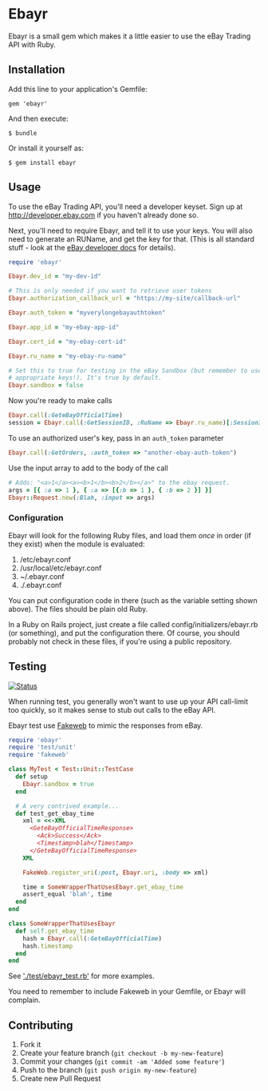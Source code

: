 # Ebayr

Ebayr is a small gem which makes it a little easier to use the eBay Trading API
with Ruby.

## Installation

Add this line to your application's Gemfile:

    gem 'ebayr'

And then execute:

    $ bundle

Or install it yourself as:

    $ gem install ebayr

## Usage

To use the eBay Trading API, you'll need a developer keyset. Sign up at
http://developer.ebay.com if you haven't already done so.

Next, you'll need to require Ebayr, and tell it to use your keys. You will also
need to generate an RUName, and get the key for that. (This is all standard
stuff - look at the [eBay developer docs][1] for details).

```ruby
require 'ebayr'

Ebayr.dev_id = "my-dev-id"

# This is only needed if you want to retrieve user tokens
Ebayr.authorization_callback_url = "https://my-site/callback-url"

Ebayr.auth_token = "myverylongebayauthtoken"

Ebayr.app_id = "my-ebay-app-id"

Ebayr.cert_id = "my-ebay-cert-id"

Ebayr.ru_name = "my-ebay-ru-name"

# Set this to true for testing in the eBay Sandbox (but remember to use the
# appropriate keys!). It's true by default.
Ebayr.sandbox = false
```

Now you're ready to make calls
```ruby
Ebayr.call(:GeteBayOfficialTime)
session = Ebayr.call(:GetSessionID, :RuName => Ebayr.ru_name)[:SessionID]
```

To use an authorized user's key, pass in an `auth_token` parameter
```ruby
Ebayr.call(:GetOrders, :auth_token => "another-ebay-auth-token")
```

Use the input array to add to the body of the call
```ruby
# Adds: "<a>1</a><a><b>1</b><b>2</b></a>" to the ebay request.
args = [{ :a => 1 }, { :a => [{:b => 1 }, { :b => 2 }] }]
Ebayr::Request.new(:Blah, :input => args)
```

### Configuration

Ebayr will look for the following Ruby files, and load them *once* in order (if
they exist) when the module is evaluated:

1. /etc/ebayr.conf
2. /usr/local/etc/ebayr.conf
3. ~/.ebayr.conf
4. ./.ebayr.conf

You can put configuration code in there (such as the variable setting shown
above). The files should be plain old Ruby.

In a Ruby on Rails project, just create a file called
config/initializers/ebayr.rb (or something), and put the configuration there. Of
course, you should probably not check in these files, if you're using a public
repository.

## Testing

[![Status](https://travis-ci.org/bjjb/ebayr.png?branch=master)](https://travis-ci.org/bjjb/ebayr)

When running test, you generally won't want to use up your API call-limit too
quickly, so it makes sense to stub out calls to the eBay API.

Ebayr test use [Fakeweb][2] to mimic the responses from eBay.

```ruby
require 'ebayr'
require 'test/unit'
require 'fakeweb'

class MyTest < Test::Unit::TestCase
  def setup
    Ebayr.sandbox = true
  end

  # A very contrived example...
  def test_get_ebay_time
    xml = <<-XML
      <GeteBayOfficialTimeResponse>
        <Ack>Success</Ack>
        <Timestamp>blah</Timestamp>
      </GeteBayOfficialTimeResponse>
    XML

    FakeWeb.register_uri(:post, Ebayr.uri, :body => xml)

    time = SomeWrapperThatUsesEbayr.get_ebay_time
    assert_equal 'blah', time
  end
end

class SomeWrapperThatUsesEbayr
  def self.get_ebay_time
    hash = Ebayr.call(:GeteBayOfficialTime)
    hash.timestamp
  end
end
```

See ['./test/ebayr_test.rb'](test/ebayr_test.rb) for more examples.

You need to remember to include Fakeweb in your Gemfile, or Ebayr will complain.

## Contributing

1. Fork it
2. Create your feature branch (`git checkout -b my-new-feature`)
3. Commit your changes (`git commit -am 'Added some feature'`)
4. Push to the branch (`git push origin my-new-feature`)
5. Create new Pull Request

[1]: http://developer.ebay.com
[2]: http://fakeweb.rubyforge.org

